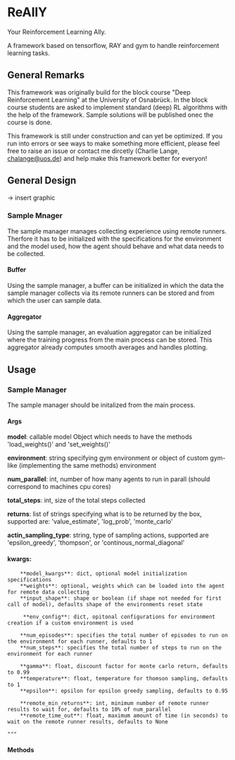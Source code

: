 # ReAllY

Your Reinforcement Learning Ally.

A framework based on tensorflow, RAY and gym to handle reinforcement learning tasks.



## General Remarks

This framework was originally build for the block course "Deep Reinforcement Learning" at the University of Osnabrück.
In the block course students are asked to implement standard (deep) RL algorithms with the help of the framework. Sample solutions will be published onec the course is done.

This framework is still under construction and can yet be optimized. If you run into errors or see ways to make something more efficient, please feel free to raise an issue or contact me dircetly (Charlie Lange, chalange@uos.de) and help make this framework better for everyon!

## General Design

-> insert graphic

### Sample Mnager
The sample manager manages collecting experience using remote runners. Therfore it has to be initialized with the specifications for the environment and the model used, how the agent should behave and what data needs to be collected. 

#### Buffer
Using the sample manager, a buffer can be initialized in which the data the sample manager collects via its remote runners can be stored and from which the user can sample data.

#### Aggregator 
Using the sample manager, an evaluation aggregator can be initialized where the training progress from the main process can be stored. This aggregator already computes smooth averages and handles plotting.


## Usage
### Sample Manager
The sample manager should be initalized from the main process.

#### Args

 **model**: callable model Object which needs to have the methods 'load_weights()' and 'set_weights()'
  
  **environment**: string specifying gym environment or object of custom gym-like (implementing the same methods) environment
  
  **num_parallel**: int, number of how many agents to run in parall (should correspond to machines cpu cores)
  
  **total_steps**: int, size of the total steps collected
  
  **returns**: list of strings specifying what is to be returned by the box, supported are: 'value_estimate', 'log_prob', 'monte_carlo'
  
  **actin_sampling_type**: string, type of sampling actions, supported are 'epsilon_greedy', 'thompson', or 'continous_normal_diagonal'


#### kwargs:
        **model_kwargs**: dict, optional model initialization specifications
        **weights**: optional, weights which can be loaded into the agent for remote data collecting
        **input_shape**: shape or boolean (if shape not needed for first call of model), defaults shape of the environments reset state
        
         **env_config**: dict, opitonal configurations for environment creation if a custom environment is used
        
        **num_episodes**: specifies the total number of episodes to run on the environment for each runner, defaults to 1
        **num_steps**: specifies the total number of steps to run on the environment for each runner
      
        **gamma**: float, discount factor for monte carlo return, defaults to 0.99
        **temperature**: float, temperature for thomson sampling, defaults to 1
        **epsilon**: epsilon for epsilon greedy sampling, defaults to 0.95
       
        **remote_min_returns**: int, minimum number of remote runner results to wait for, defaults to 10% of num_parallel
        **remote_time_out**: float, maximum amount of time (in seconds) to wait on the remote runner results, defaults to None
       
    """


#### Methods

